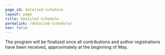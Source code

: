 ```yaml
---
page_id: detailed-schedule
layout: page
title: Detailed Schedule
permalink: /detailed-schedule/
nav: false
---
```


The program will be finalized once all contributions and author registrations have been received, approximately at the beginning of May.